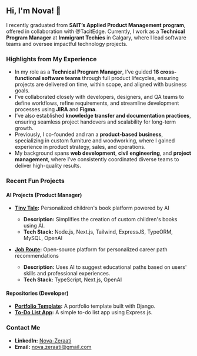 ## Hi, I'm Nova! 👋  

I recently graduated from **SAIT’s Applied Product Management program**, offered in collaboration with @TacitEdge. Currently, I work as a **Technical Program Manager** at **Immigrant Techies** in Calgary, where I lead software teams and oversee impactful technology projects.  

### Highlights from My Experience  
- In my role as a **Technical Program Manager**, I’ve guided **16 cross-functional software teams** through full product lifecycles, ensuring projects are delivered on time, within scope, and aligned with business goals.  
- I’ve collaborated closely with developers, designers, and QA teams to define workflows, refine requirements, and streamline development processes using **JIRA** and **Figma**.  
- I’ve also established **knowledge transfer and documentation practices**, ensuring seamless project handovers and scalability for long-term growth.  
- Previously, I co-founded and ran a **product-based business**, specializing in custom furniture and woodworking, where I gained experience in product strategy, sales, and operations.  
- My background spans **web development**, **civil engineering**, and **project management**, where I’ve consistently coordinated diverse teams to deliver high-quality results.  

### Recent Fun Projects  
#### AI Projects (Product Manager)  
- **[Tiny Tale](https://tinytalepersonalized.vercel.app/):** Personalized children's book platform powered by AI  
  - **Description:** Simplifies the creation of custom children's books using AI.  
  - **Tech Stack:** Node.js, Next.js, Tailwind, ExpressJS, TypeORM, MySQL, OpenAI  

- **[Job Route](https://jobroute.vercel.app/):** Open-source platform for personalized career path recommendations  
  - **Description:** Uses AI to suggest educational paths based on users' skills and professional experiences.  
  - **Tech Stack:** TypeScript, Next.js, OpenAI  

#### Repositories (Developer)  
- **[Portfolio Template](https://github.com/pouyanze/portfolio):** A portfolio template built with Django.  
- **[To-Do List App](https://github.com/pouyanze/Faeze-Pouyan-Hutan-todo-app):** A simple to-do list app using Express.js.  

### Contact Me  
- **LinkedIn:** [Nova-Zeraati](https://www.linkedin.com/in/nova-zeraati/)  
- **Email:** nova.zeraati@gmail.com  
